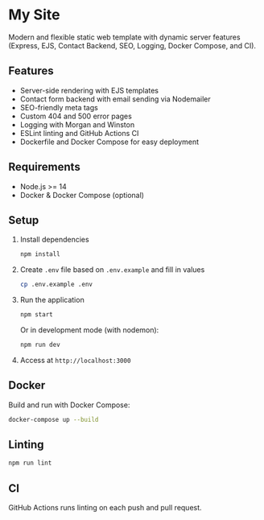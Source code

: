 # My Site

Modern and flexible static web template with dynamic server features (Express, EJS, Contact Backend, SEO, Logging, Docker Compose, and CI).

## Features
- Server-side rendering with EJS templates
- Contact form backend with email sending via Nodemailer
- SEO-friendly meta tags
- Custom 404 and 500 error pages
- Logging with Morgan and Winston
- ESLint linting and GitHub Actions CI
- Dockerfile and Docker Compose for easy deployment

## Requirements
- Node.js >= 14
- Docker & Docker Compose (optional)

## Setup
1. Install dependencies
   ```bash
   npm install
   ```
2. Create `.env` file based on `.env.example` and fill in values
   ```bash
   cp .env.example .env
   ```
3. Run the application
   ```bash
   npm start
   ```
   Or in development mode (with nodemon):
   ```bash
   npm run dev
   ```
4. Access at `http://localhost:3000`

## Docker
Build and run with Docker Compose:
```bash
docker-compose up --build
```

## Linting
```bash
npm run lint
```

## CI
GitHub Actions runs linting on each push and pull request.
